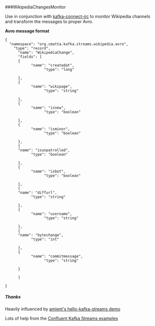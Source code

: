 ###WikipediaChangesMonitor

Use in conjunction with [kafka-connect-irc](https://github.com/cjmatta/kafka-connect-irc) to monitor Wikipedia channels and transform the messages to proper Avro.

**Avro message format**

```
{
  "namespace": "org.cmatta.kafka.streams.wikipedia.avro",
    "type": "record",
      "name": "WikipediaChange",
      "fields": [
      {
            "name": "createdat",
                  "type": "long"
                      
      },
      {
            "name": "wikipage",
                  "type": "string"
                      
      },
      {
            "name": "isnew",
                  "type": "boolean"
                      
      },
      {
            "name": "isminor",
                  "type": "boolean"
                      
      },
      {
      "name": "isunpatrolled",
            "type": "boolean"
                
      },
      {
            "name": "isbot",
                  "type": "boolean"
                      
      },
      {
      "name": "diffurl",
            "type": "string"
                
      },
      {
            "name": "username",
                  "type": "string"
                      
      },
      {
      "name": "bytechange",
            "type": "int"
                
      },
      {
            "name": "commitmessage",
                  "type": "string"
                      
      }
        
      ]

}
```

##### Thanks
Heavily influenced by [amient's hello-kafka-streams demo](https://github.com/amient/hello-kafka-streams)

Lots of help from the [Confluent Kafka Streams examples](https://github.com/confluentinc/examples/tree/master/kafka-streams/src/main/java/io/confluent/examples/streams)
